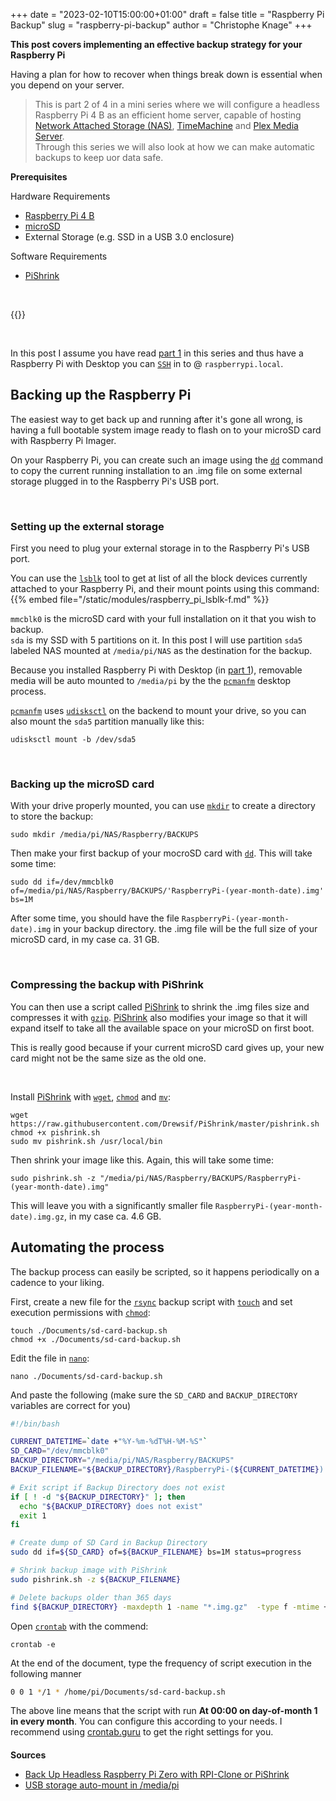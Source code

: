 +++
date = "2023-02-10T15:00:00+01:00"
draft = false
title = "Raspberry Pi Backup"
slug = "raspberry-pi-backup"
author = "Christophe Knage"
+++

**This post covers implementing an effective backup strategy for your Raspberry Pi**

Having a plan for how to recover when things break down is essential when you depend on your server.

> This is part 2 of 4 in a mini series where we will configure a headless Raspberry Pi 4 B as an efficient home server, capable of hosting <a href="https://en.wikipedia.org/wiki/Network-attached_storage" target="_blank">Network Attached Storage (NAS)</a>, <a href="https://support.apple.com/en-gb/HT201250" target="_blank">TimeMachine</a> and <a href="https://www.plex.tv" target="_blank">Plex Media Server</a>.  
Through this series we will also look at how we can make automatic backups to keep uor data safe.

**Prerequisites**

Hardware Requirements
- <a href="https://www.raspberrypi.com/products/raspberry-pi-4-model-b/" target="_blank">Raspberry Pi 4 B</a>
- <a href="https://www.raspberrypi.com/documentation/computers/getting-started.html#sd-cards" target="_blank">microSD</a>
- External Storage (e.g. SSD in a USB 3.0 enclosure)

Software Requirements
- <a href="https://github.com/Drewsif/PiShrink" target="_blank">PiShrink</a>

<br/>

{{<toc>}}

<br/>

In this post I assume you have read [part 1]({{<relref"/blog/01-raspberry-pi-headless-setup">}} "Headless Raspberry Pi Server") in this series and thus have a Raspberry Pi with Desktop you can <a href="https://manpages.debian.org/bullseye/openssh-client/ssh.1.en.html" target="_blank" class="code-doc">`SSH`</a> in to @ `raspberrypi.local`.

## Backing up the Raspberry Pi

The easiest way to get back up and running after it's gone all wrong, is having a full bootable system image ready to flash on to your microSD card with Raspberry Pi Imager.

On your Raspberry Pi, you can create such an image using the <a href="https://manpages.debian.org/bullseye/coreutils/dd.1.en.html" target="_blank" class="code-doc">`dd`</a> command to copy the current running installation to an .img file on some external storage plugged in to the Raspberry Pi's USB port.

<br/>

### Setting up the external storage

First you need to plug your external storage in to the Raspberry Pi's USB port.  

You can use the <a href="https://manpages.debian.org/bullseye/util-linux/lsblk.8.en.html" target="_blank" class="code-doc">`lsblk`</a> tool to get at list of all the block devices currently attached to your Raspberry Pi, and their mount points using this command:
{{% embed file="/static/modules/raspberry_pi_lsblk-f.md" %}}

`mmcblk0` is the microSD card with your full installation on it that you wish to backup.  
`sda` is my SSD with 5 partitions on it. In this post I will use partition `sda5` labeled NAS mounted at `/media/pi/NAS` as the destination for the backup.

Because you installed Raspberry Pi with Desktop (in [part 1]({{<relref"/blog/01-raspberry-pi-headless-setup">}} "Headless Raspberry Pi Server")), removable media will be auto mounted to `/media/pi` by the the <a href="https://manpages.debian.org/bullseye/pcmanfm/pcmanfm.1.en.html" target="_blank" class="code-doc">`pcmanfm`</a> desktop process.

<a href="https://manpages.debian.org/bullseye/pcmanfm/pcmanfm.1.en.html" target="_blank" class="code-doc">`pcmanfm`</a> uses <a href="https://manpages.debian.org/bullseye/udisks2/udisksctl.1.en.html" target="_blank" class="code-doc">`udisksctl`</a> on the backend to mount your drive, so you can also mount the `sda5` partition manually like this:
```console
udisksctl mount -b /dev/sda5
```

<br/>

### Backing up the microSD card

With your drive properly mounted, you can use <a href="https://manpages.debian.org/bullseye/coreutils/mkdir.1.en.html" target="_blank" class="code-doc">`mkdir`</a> to create a directory to store the backup: 
```console
sudo mkdir /media/pi/NAS/Raspberry/BACKUPS
```

Then make your first backup of your mocroSD card with <a href="https://manpages.debian.org/bullseye/coreutils/dd.1.en.html" target="_blank" class="code-doc">`dd`</a>. This will take some time:
```console
sudo dd if=/dev/mmcblk0 of=/media/pi/NAS/Raspberry/BACKUPS/'RaspberryPi-(year-month-date).img' bs=1M
```
<!--
[output]
```
pi@raspberrypi:~ $ sudo dd if=/dev/mmcblk0 of=/media/pi/NAS/Raspberry/BACKUPS/'RaspberryPi-(year-month-date).img' bs=1M
29608+0 records in
29608+0 records out
31046238208 bytes (31 GB, 29 GiB) copied, 754.574 s, 41.1 MB/s
pi@raspberrypi:~ $
```
-->

After some time, you should have the file `RaspberryPi-(year-month-date).img` in your backup directory. the .img file will be the full size of your microSD card, in my case ca. 31 GB.

<br/>

### Compressing the backup with PiShrink

You can then use a script called <a href="https://github.com/Drewsif/PiShrink" target="_blank">PiShrink</a> to shrink the .img files size and compresses it with <a href="https://manpages.debian.org/bullseye/gzip/gzip.1.en.html" target="_blank" class="code-doc">`gzip`</a>. <a href="https://github.com/Drewsif/PiShrink" target="_blank">PiShrink</a> also modifies your image so that it will expand itself to take all the available space on your microSD on first boot.

This is really good because if your current microSD card gives up, your new card might not be the same size as the old one. 

<br/>

Install <a href="https://github.com/Drewsif/PiShrink" target="_blank">PiShrink</a> with <a href="https://manpages.debian.org/bullseye/wget/wget.1.en.html" target="_blank" class="code-doc">`wget`</a>, <a href="https://manpages.debian.org/bullseye/coreutils/chmod.1.en.html" target="_blank" class="code-doc">`chmod`</a> and <a href="https://manpages.debian.org/bullseye/coreutils/mv.1.en.html" target="_blank" class="code-doc">`mv`</a>:
```console
wget https://raw.githubusercontent.com/Drewsif/PiShrink/master/pishrink.sh
chmod +x pishrink.sh
sudo mv pishrink.sh /usr/local/bin
```

Then shrink your image like this. Again, this will take some time:
```console
sudo pishrink.sh -z "/media/pi/NAS/Raspberry/BACKUPS/RaspberryPi-(year-month-date).img"
```
<!--
[output]
```
pi@raspberrypi:~ $ sudo pishrink.sh -z "/media/pi/NAS/Raspberry/BACKUPS/RaspberryPi-(year-month-date).img"
pishrink.sh v0.1.2
pishrink.sh: Gathering data ...
Creating new /etc/rc.local
pishrink.sh: Checking filesystem ...
rootfs: Inode 7516 extent tree (at level 1) could be narrower.  IGNORED.
rootfs: Inode 7589 extent tree (at level 1) could be narrower.  IGNORED.
rootfs: Inode 11747 extent tree (at level 1) could be narrower.  IGNORED.
rootfs: Inode 46049 extent tree (at level 2) could be narrower.  IGNORED.
rootfs: Inode 62207 extent tree (at level 1) could be narrower.  IGNORED.
rootfs: Inode 85311 extent tree (at level 2) could be narrower.  IGNORED.
rootfs: Inode 260670 extent tree (at level 1) could be narrower.  IGNORED.
rootfs: Inode 260673 extent tree (at level 2) could be narrower.  IGNORED.
rootfs: Inode 263112 extent tree (at level 2) could be narrower.  IGNORED.
rootfs: 241629/1854720 files (0.6% non-contiguous), 2220285/7513088 blocks
resize2fs 1.46.2 (28-Feb-2021)
pishrink.sh: Shrinking filesystem ...
resize2fs 1.46.2 (28-Feb-2021)
Resizing the filesystem on /dev/loop0 to 2224074 (4k) blocks.
Begin pass 2 (max = 295292)
Relocating blocks             XXXXXXXXXXXXXXXXXXXXXXXXXXXXXXXXXXXXXXXX
Begin pass 3 (max = 230)
Scanning inode table          XXXXXXXXXXXXXXXXXXXXXXXXXXXXXXXXXXXXXXXX
Begin pass 4 (max = 62870)
Updating inode references     XXXXXXXXXXXXXXXXXXXXXXXXXXXXXXXXXXXXXXXX
The filesystem on /dev/loop0 is now 2224074 (4k) blocks long.

pishrink.sh: Shrinking image ...
pishrink.sh: Using gzip on the shrunk image ...
pishrink.sh: Shrunk /media/pi/NAS/Raspberry/BACKUPS/RaspberryPi-(year-month-date).img.gz from 29G to 4.6G ...
pi@raspberrypi:~ $ 
```
-->

This will leave you with a significantly smaller file `RaspberryPi-(year-month-date).img.gz`, in my case ca. 4.6 GB.

## Automating the process

The backup process can easily be scripted, so it happens periodically on a cadence to your liking.

First, create a new file for the <a href="https://manpages.debian.org/bullseye/rsync/rsync.1.en.html" target="_blank" class="code-doc">`rsync`</a> backup script with <a href="https://manpages.debian.org/bullseye/coreutils/touch.1.en.html" target="_blank" class="code-doc">`touch`</a> and set execution permissions with <a href="https://manpages.debian.org/bullseye/coreutils/chmod.1.en.html" target="_blank" class="code-doc">`chmod`</a>:
```console
touch ./Documents/sd-card-backup.sh
chmod +x ./Documents/sd-card-backup.sh
```

Edit the file in <a href="https://manpages.debian.org/bullseye/nano/nano.1.en.html" target="_blank" class="code-doc">`nano`</a>:
```console
nano ./Documents/sd-card-backup.sh
```

And paste the following (make sure the `SD_CARD` and `BACKUP_DIRECTORY` variables are correct for you)
```bash
#!/bin/bash

CURRENT_DATETIME=`date +"%Y-%m-%dT%H-%M-%S"`
SD_CARD="/dev/mmcblk0"
BACKUP_DIRECTORY="/media/pi/NAS/Raspberry/BACKUPS"
BACKUP_FILENAME="${BACKUP_DIRECTORY}/RaspberryPi-(${CURRENT_DATETIME}).img"

# Exit script if Backup Directory does not exist
if [ ! -d "${BACKUP_DIRECTORY}" ]; then
  echo "${BACKUP_DIRECTORY} does not exist"
  exit 1
fi

# Create dump of SD Card in Backup Directory
sudo dd if=${SD_CARD} of=${BACKUP_FILENAME} bs=1M status=progress

# Shrink backup image with PiShrink
sudo pishrink.sh -z ${BACKUP_FILENAME}

# Delete backups older than 365 days
find ${BACKUP_DIRECTORY} -maxdepth 1 -name "*.img.gz"  -type f -mtime +365  -delete
```

Open <a href="https://manpages.debian.org/bullseye/systemd-cron/crontab.1.en.html" target="_blank" class="code-doc">`crontab`</a> with the commend:
```console
crontab -e
```

At the end of the document, type the frequency of script execution in the following manner
```bash
0 0 1 */1 * /home/pi/Documents/sd-card-backup.sh
```

The above line means that the script with run **At 00:00 on day-of-month 1 in every month**. You can configure this according to your needs. I recommend using <a href="https://crontab.guru/#0_0_1_*/1_*" target="_blank">crontab.guru</a> to get the right settings for you.

<h1 style="font-size: 100%">Sources</h1>

- <a href="https://robotzero.one/headless-pi-zero-backup-clone/" target="_blank">Back Up Headless Raspberry Pi Zero with RPI-Clone or PiShrink</a>
- <a href="https://forums.raspberrypi.com/viewtopic.php?t=276494#p1675675" target="_blank">USB storage auto-mount in /media/pi</a>
